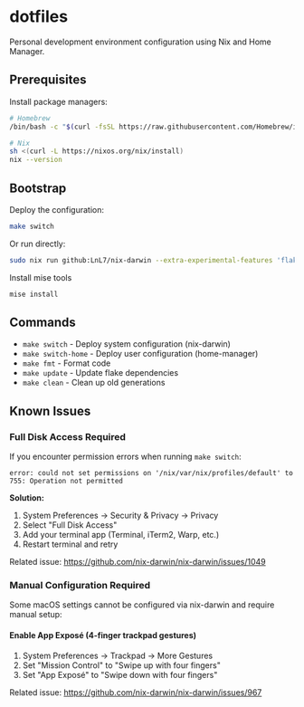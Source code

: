 # dotfiles

Personal development environment configuration using Nix and Home Manager.

## Prerequisites

Install package managers:

```bash
# Homebrew
/bin/bash -c "$(curl -fsSL https://raw.githubusercontent.com/Homebrew/install/HEAD/install.sh)"

# Nix
sh <(curl -L https://nixos.org/nix/install)
nix --version
```

## Bootstrap

Deploy the configuration:

```bash
make switch
```

Or run directly:

```bash
sudo nix run github:LnL7/nix-darwin --extra-experimental-features 'flakes nix-command' -- switch --flake ".#joe-king-sh"
```

Install mise tools

```bash
mise install
```

## Commands

- `make switch` - Deploy system configuration (nix-darwin)
- `make switch-home` - Deploy user configuration (home-manager)
- `make fmt` - Format code
- `make update` - Update flake dependencies
- `make clean` - Clean up old generations

## Known Issues

### Full Disk Access Required

If you encounter permission errors when running `make switch`:

```
error: could not set permissions on '/nix/var/nix/profiles/default' to 755: Operation not permitted
```

**Solution:**
1. System Preferences → Security & Privacy → Privacy
2. Select "Full Disk Access"
3. Add your terminal app (Terminal, iTerm2, Warp, etc.)
4. Restart terminal and retry

Related issue: https://github.com/nix-darwin/nix-darwin/issues/1049

### Manual Configuration Required

Some macOS settings cannot be configured via nix-darwin and require manual setup:

#### Enable App Exposé (4-finger trackpad gestures)

1. System Preferences → Trackpad → More Gestures
2. Set "Mission Control" to "Swipe up with four fingers"
3. Set "App Exposé" to "Swipe down with four fingers"

Related issue: https://github.com/nix-darwin/nix-darwin/issues/967
